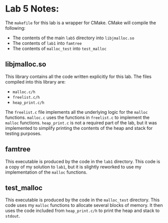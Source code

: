 # Lab 5 Notes:

The `makefile` for this lab is a wrapper for CMake. CMake will compile the following:
* The contents of the main `lab5` directory into `libjmalloc.so`
* The contents of `lab1` into `famtree`
* The contents of `malloc_test` into `test_malloc`

## libjmalloc.so

This library contains all the code written explicitly for this lab. The files compiled into this library are:
* `malloc.c/h`
* `freelist.c/h`
* `heap_print.c/h`

The `freelist.c` file implements all the underlying logic for the `malloc` functions. `malloc.c` uses the functions in `freelist.c` to implement the `malloc` functions. `heap_print.c` is not a required part of the lab, but it was implemented to simplify printing the contents of the heap and stack for testing purposes.

## famtree

This executable is produced by the code in the `lab1` directory. This code is a copy of my solution to `lab1`, but it is slightly reworked to use my implementation of the `malloc` functions.

## test_malloc

This executable is produced by the code in the `malloc_test` directory. This code uses my `malloc` functions to allocate several blocks of memory. It then uses the code included from `heap_print.c/h` to print the heap and stack to `stdout`.
